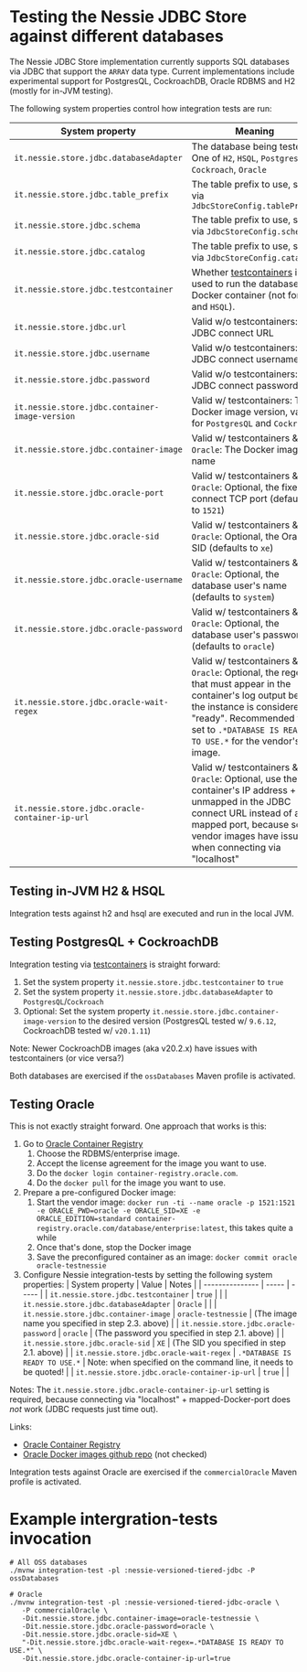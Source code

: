 # Testing the Nessie JDBC Store against different databases

The Nessie JDBC Store implementation currently supports SQL databases via JDBC that support the
`ARRAY` data type. Current implementations include experimental support for PostgresQL, CockroachDB,
Oracle RDBMS and H2 (mostly for in-JVM testing).

The following system properties control how integration tests are run:

| System property | Meaning |
| --------------- | ------- |
| `it.nessie.store.jdbc.databaseAdapter` | The database being tested. One of `H2`, `HSQL`, `PostgresQL`, `Cockroach`, `Oracle` |
| `it.nessie.store.jdbc.table_prefix` | The table prefix to use, set via `JdbcStoreConfig.tablePrefix`  |
| `it.nessie.store.jdbc.schema` | The table prefix to use, set via `JdbcStoreConfig.schema` |
| `it.nessie.store.jdbc.catalog` | The table prefix to use, set via `JdbcStoreConfig.catalog` | 
| `it.nessie.store.jdbc.testcontainer` | Whether [testcontainers](https://www.testcontainers.org/) is used to run the database in a Docker container (not for `H2` and `HSQL`). |
| `it.nessie.store.jdbc.url` | Valid w/o testcontainers: The JDBC connect URL |
| `it.nessie.store.jdbc.username` | Valid w/o testcontainers: The JDBC connect username |
| `it.nessie.store.jdbc.password` | Valid w/o testcontainers: The JDBC connect password |
| `it.nessie.store.jdbc.container-image-version` | Valid w/ testcontainers: The Docker image version, valid for `PostgresQL` and `Cockroach` |
| `it.nessie.store.jdbc.container-image` | Valid w/ testcontainers & `Oracle`: The Docker image name |
| `it.nessie.store.jdbc.oracle-port` | Valid w/ testcontainers & `Oracle`: Optional, the fixed connect TCP port (defaults to `1521`) |
| `it.nessie.store.jdbc.oracle-sid` | Valid w/ testcontainers & `Oracle`: Optional, the Oracle SID (defaults to `xe`) |
| `it.nessie.store.jdbc.oracle-username` | Valid w/ testcontainers & `Oracle`: Optional, the database user's name (defaults to `system`) |
| `it.nessie.store.jdbc.oracle-password` | Valid w/ testcontainers & `Oracle`: Optional, the database user's password (defaults to `oracle`) |
| `it.nessie.store.jdbc.oracle-wait-regex` | Valid w/ testcontainers & `Oracle`: Optional, the regex that must appear in the container's log output before the instance is considered "ready". Recommended to set to `.*DATABASE IS READY TO USE.*` for the vendor's image. |
| `it.nessie.store.jdbc.oracle-container-ip-url` | Valid w/ testcontainers & `Oracle`: Optional, use the container's IP address + unmapped in the JDBC connect URL instead of a mapped port, because some vendor images have issues when connecting via "localhost" |

## Testing in-JVM H2 & HSQL

Integration tests against h2 and hsql are executed and run in the local JVM.

## Testing PostgresQL + CockroachDB

Integration testing via [testcontainers](https://www.testcontainers.org/) is straight forward:

1. Set the system property `it.nessie.store.jdbc.testcontainer` to `true`
2. Set the system property `it.nessie.store.jdbc.databaseAdapter` to `PostgresQL`/`Cockroach`
3. Optional: Set the system property `it.nessie.store.jdbc.container-image-version` to the desired version (PostgresQL tested w/ `9.6.12`, CockroachDB tested w/ `v20.1.11`)

Note: Newer CockroachDB images (aka v20.2.x) have issues with testcontainers (or vice versa?)

Both databases are exercised if the `ossDatabases` Maven profile is activated.

## Testing Oracle

This is not exactly straight forward. One approach that works is this:

1. Go to [Oracle Container Registry](https://container-registry.oracle.com/)
    1. Choose the RDBMS/enterprise image.
    2. Accept the license agreement for the image you want to use.
    3. Do the `docker login container-registry.oracle.com`.
    4. Do the `docker pull` for the image you want to use.
2. Prepare a pre-configured Docker image:
    1. Start the vendor image: `docker run -ti --name oracle -p 1521:1521 -e ORACLE_PWD=oracle -e ORACLE_SID=XE -e ORACLE_EDITION=standard container-registry.oracle.com/database/enterprise:latest`, this takes quite a while
    2. Once that's done, stop the Docker image
    3. Save the preconfigured container as an image: `docker commit oracle oracle-testnessie`
3. Configure Nessie integration-tests by setting the following system properties:
   | System property | Value | Notes |
   | --------------- | ----- | ----- |
   | `it.nessie.store.jdbc.testcontainer` | `true` |  |
   | `it.nessie.store.jdbc.databaseAdapter` | `Oracle` |  |
   | `it.nessie.store.jdbc.container-image` | `oracle-testnessie` | (The image name you specified in step 2.3. above) |
   | `it.nessie.store.jdbc.oracle-password` | `oracle` | (The password you specified in step 2.1. above) |
   | `it.nessie.store.jdbc.oracle-sid` | `XE` | (The SID you specified in step 2.1. above) |
   | `it.nessie.store.jdbc.oracle-wait-regex` | `.*DATABASE IS READY TO USE.*` | Note: when specified on the command line, it needs to be quoted! |
   | `it.nessie.store.jdbc.oracle-container-ip-url` | `true` |  |

Notes: The `it.nessie.store.jdbc.oracle-container-ip-url` setting is required, because connecting via "localhost" + mapped-Docker-port does *not* work (JDBC requests just time out).

Links:
* [Oracle Container Registry](https://container-registry.oracle.com/)
* [Oracle Docker images github repo](https://github.com/oracle/docker-images) (not checked)

Integration tests against Oracle are exercised if the `commercialOracle` Maven profile is activated.

# Example intergration-tests invocation

```
# All OSS databases
./mvnw integration-test -pl :nessie-versioned-tiered-jdbc -P ossDatabases

# Oracle
./mvnw integration-test -pl :nessie-versioned-tiered-jdbc-oracle \
   -P commercialOracle \
   -Dit.nessie.store.jdbc.container-image=oracle-testnessie \
   -Dit.nessie.store.jdbc.oracle-password=oracle \
   -Dit.nessie.store.jdbc.oracle-sid=XE \
   "-Dit.nessie.store.jdbc.oracle-wait-regex=.*DATABASE IS READY TO USE.*" \
   -Dit.nessie.store.jdbc.oracle-container-ip-url=true
```

